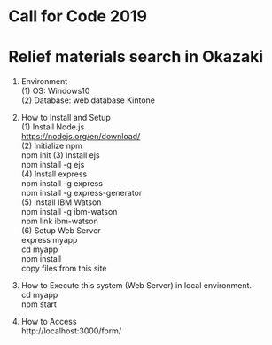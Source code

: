 # Call for Code 2019
# Relief materials search in Okazaki
  
1. Environment  
 (1) OS: Windows10  
 (2) Database: web database Kintone  
  
2. How to Install and Setup  
 (1) Install Node.js  
         https://nodejs.org/en/download/  
 (2) Initialize npm  
         npm init
 (3) Install ejs  
         npm install -g ejs    
 (4) Install express  
         npm install -g express  
         npm install -g express-generator  
 (5) Install IBM Watson  
         npm install -g ibm-watson  
         npm link ibm-watson   
 (6) Setup Web Server  
         express myapp  
         cd myapp  
         npm install  
         copy files from this site  
  
 3. How to Execute this system (Web Server) in local environment.  
         cd myapp  
         npm start  
  
 4. How to Access  
         http://localhost:3000/form/  
  

